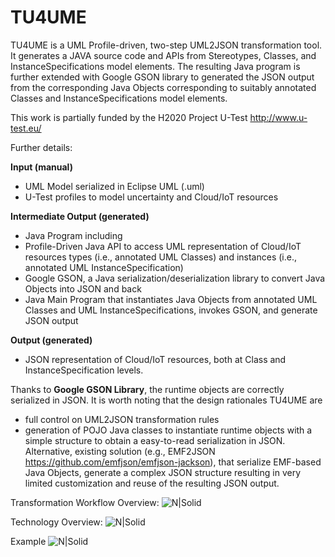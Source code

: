 # TU4UME

TU4UME is a UML Profile-driven, two-step UML2JSON transformation tool.
It generates a JAVA source code and APIs from Stereotypes, Classes, and InstanceSpecifications model elements. 
The resulting Java program is further extended with Google GSON library to generated the JSON output from the corresponding Java Objects corresponding to suitably annotated Classes and InstanceSpecifications model elements.

This work is partially funded by the H2020 Project U-Test http://www.u-test.eu/

Further details:

**Input (manual)**
-	UML Model serialized in Eclipse UML (.uml)
-	U-Test profiles to model uncertainty and Cloud/IoT resources

**Intermediate Output (generated)**
-	Java Program including 
-	Profile-Driven Java API to access UML representation of Cloud/IoT resources types (i.e., annotated UML Classes) and instances (i.e., annotated UML InstanceSpecification)
-	Google GSON, a Java serialization/deserialization library to convert Java Objects into JSON and back
-	Java Main Program that instantiates Java Objects from annotated UML Classes and UML InstanceSpecifications, invokes GSON, and generate JSON output

**Output (generated)**
-	JSON representation of Cloud/IoT resources, both at Class and InstanceSpecification levels.


Thanks to **Google GSON Library**, the runtime objects are correctly serialized in JSON.
It is worth noting that the design rationales TU4UME are 
- full control on UML2JSON transformation rules
- generation of POJO Java classes to instantiate runtime objects with a simple structure to obtain a easy-to-read serialization in JSON. 
Alternative, existing solution (e.g., EMF2JSON https://github.com/emfjson/emfjson-jackson), that serialize EMF-based Java Objects, generate a complex JSON structure resulting in very limited customization and reuse of the resulting JSON output.

Transformation Workflow Overview:
![N|Solid](https://github.com/tuwiendsg/COMOT4U/blob/master/docs/figures/process.png)

Technology Overview:
![N|Solid](https://github.com/tuwiendsg/COMOT4U/blob/master/docs/figures/platform.PNG)

Example
![N|Solid](https://github.com/tuwiendsg/COMOT4U/blob/master/docs/figures/example_fig1.PNG)



